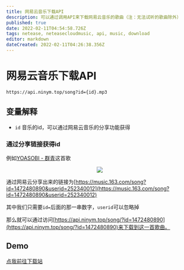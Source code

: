 ```yaml
---
title: 网易云音乐下载API
description: 可以通过调用API来下载网易云音乐的歌曲（注：无法试听的歌曲除外）
published: true
date: 2022-02-11T04:54:58.726Z
tags: netease, neteasecloudmusic, api, music, download
editor: markdown
dateCreated: 2022-02-11T04:26:38.356Z
---
```


# 网易云音乐下载API

`https://api.ninym.top/song?id={id}.mp3`

## 变量解释

- `id` 音乐的id，可以通过网易云音乐的分享功能获得

### 通过分享链接获得id

例如[YOASOBI - 群青](https://music.163.com/song?id=1472480890&userid=252340012)这首歌

<div align='center'>
<img src='https://user-images.githubusercontent.com/28426291/153539463-24515417-4eb9-48b0-8c82-130649e40a9b.png' desc='获得网易云分享链接' />
</div>

通过网易云分享出来的链接为[https://music.163.com/song?id=1472480890&userid=252340012](https://music.163.com/song?id=1472480890&userid=252340012)

其中我们只需要`id=`后面的那一串数字，`userid`可以忽略掉

那么就可以通过访问[https://api.ninym.top/song/?id=1472480890](https://api.ninym.top/song/?id=1472480890)来下载到这一首歌曲。

## Demo

[点我前往下载站](https://music.ninym.top)